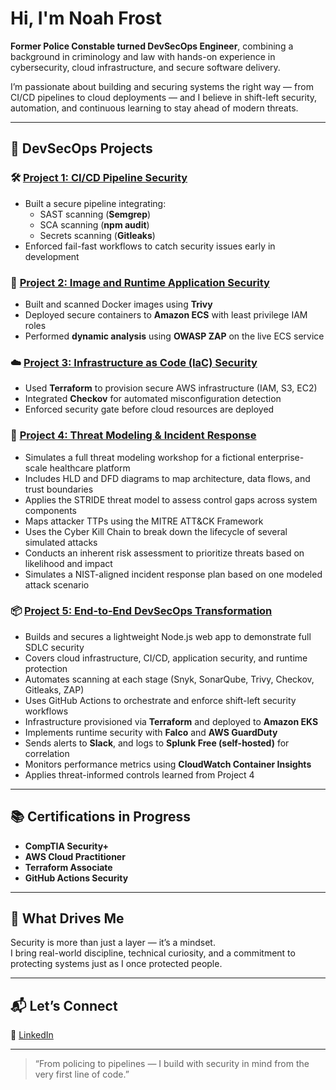 # Hi, I'm Noah Frost

**Former Police Constable turned DevSecOps Engineer**, combining a background in criminology and law with hands-on experience in cybersecurity, cloud infrastructure, and secure software delivery.

I’m passionate about building and securing systems the right way — from CI/CD pipelines to cloud deployments — and I believe in shift-left security, automation, and continuous learning to stay ahead of modern threats.

---

## 🔐 DevSecOps Projects

### 🛠️ [Project 1: CI/CD Pipeline Security](https://github.com/nfroze/Project-1-CI-CD-Pipeline-Security)

- Built a secure pipeline integrating:
  - SAST scanning (**Semgrep**)
  - SCA scanning (**npm audit**)
  - Secrets scanning (**Gitleaks**)
- Enforced fail-fast workflows to catch security issues early in development

### 🐳 [Project 2: Image and Runtime Application Security](https://github.com/nfroze/Project-2-Image-and-Runtime-Application-Security)

- Built and scanned Docker images using **Trivy**
- Deployed secure containers to **Amazon ECS** with least privilege IAM roles
- Performed **dynamic analysis** using **OWASP ZAP** on the live ECS service

### ☁️ [Project 3: Infrastructure as Code (IaC) Security](https://github.com/nfroze/Project-3-Infrastructure-as-Code-IaC-Security)

- Used **Terraform** to provision secure AWS infrastructure (IAM, S3, EC2)
- Integrated **Checkov** for automated misconfiguration detection
- Enforced security gate before cloud resources are deployed

### 🧠 [Project 4: Threat Modeling & Incident Response](https://github.com/nfroze/Project-4-Threat-Modeling-Incident-Response)

- Simulates a full threat modeling workshop for a fictional enterprise-scale healthcare platform
- Includes HLD and DFD diagrams to map architecture, data flows, and trust boundaries
- Applies the STRIDE threat model to assess control gaps across system components
- Maps attacker TTPs using the MITRE ATT&CK Framework
- Uses the Cyber Kill Chain to break down the lifecycle of several simulated attacks
- Conducts an inherent risk assessment to prioritize threats based on likelihood and impact
- Simulates a NIST-aligned incident response plan based on one modeled attack scenario

### 📦 [Project 5: End-to-End DevSecOps Transformation](https://github.com/nfroze/Project-5---End-to-End-DevSecOps-Transformation)

- Builds and secures a lightweight Node.js web app to demonstrate full SDLC security
- Covers cloud infrastructure, CI/CD, application security, and runtime protection
- Automates scanning at each stage (Snyk, SonarQube, Trivy, Checkov, Gitleaks, ZAP)
- Uses GitHub Actions to orchestrate and enforce shift-left security workflows
- Infrastructure provisioned via **Terraform** and deployed to **Amazon EKS**
- Implements runtime security with **Falco** and **AWS GuardDuty**
- Sends alerts to **Slack**, and logs to **Splunk Free (self-hosted)** for correlation
- Monitors performance metrics using **CloudWatch Container Insights**
- Applies threat-informed controls learned from Project 4

---

## 📚 Certifications in Progress

- **CompTIA Security+**  
- **AWS Cloud Practitioner**  
- **Terraform Associate**  
- **GitHub Actions Security**

---

## 🚀 What Drives Me

Security is more than just a layer — it’s a mindset.  
I bring real-world discipline, technical curiosity, and a commitment to protecting systems just as I once protected people.

---

## 📬 Let’s Connect  
🔗 [LinkedIn](https://www.linkedin.com/in/noahfrost-devsecops)

---

> “From policing to pipelines — I build with security in mind from the very first line of code.”
